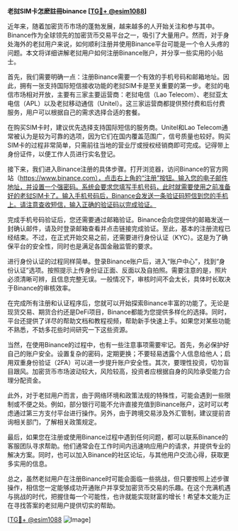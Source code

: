 **老挝SIM卡怎麽註冊binance [[TG💪+ @esim1088](https://t.me/s/esim1088)]**

近年来，随着加密货币市场的蓬勃发展，越来越多的人开始关注和参与其中。Binance作为全球领先的加密货币交易平台之一，吸引了大量用户。然而，对于身处海外的老挝用户来说，如何顺利注册并使用Binance平台可能是一个令人头疼的问题。本文将详细讲解老挝用户如何注册Binance账户，并分享一些实用的小贴士。

首先，我们需要明确一点：注册Binance需要一个有效的手机号码和邮箱地址。因此，拥有一张支持国际短信接收功能的老挝SIM卡是至关重要的第一步。老挝的电信市场相对开放，主要有三家主要运营商：老挝电信（Lao Telecom）、老挝亚太电信（APL）以及老挝移动通信（Unitel）。这三家运营商都提供预付费和后付费服务，用户可以根据自己的需求选择合适的套餐。

在购买SIM卡时，建议优先选择支持国际短信的服务商。Unitel和Lao Telecom通常被认为是较为可靠的选项，因为它们在国内覆盖范围广，信号质量也较好。购买SIM卡的过程非常简单，只需前往当地的营业厅或授权经销商即可完成。记得带上身份证件，以便工作人员进行实名登记。

接下来，我们进入Binance注册的具体步骤。打开浏览器，访问Binance的官方网站（https://www.binance.com），点击右上角的“注册”按钮。输入您的电子邮件地址，并设置一个强密码。系统会要求您填写手机号码，此时就需要使用之前准备好的老挝SIM卡了。输入手机号码后，Binance会发送一条验证码短信到您的手机上。请注意查收短信，输入正确的验证码以完成验证。

完成手机号码验证后，您还需要通过邮箱验证。Binance会向您提供的邮箱发送一封确认邮件，请及时登录邮箱查看并点击链接完成验证。至此，基本的注册流程已经结束。不过，在正式开始交易之前，还需要进行身份认证（KYC）。这是为了确保平台的安全性，同时也是满足各国金融监管的要求。

进行身份认证的过程同样简单。登录Binance账户后，进入“账户中心”，找到“身份认证”选项。按照提示上传身份证正面、反面以及自拍照。需要注意的是，照片必须清晰可辨，且信息完整无误。一般情况下，审核时间不会太长，具体时长取决于Binance的审核效率。

在完成所有注册和认证程序后，您就可以开始探索Binance丰富的功能了。无论是现货交易、期货合约还是DeFi项目，Binance都能为您提供多样化的选择。同时，平台还提供了详尽的帮助文档和教程视频，帮助新手快速上手。如果您对某些功能不熟悉，不妨多花些时间研究一下这些资源。

当然，在使用Binance的过程中，也有一些注意事项需要牢记。首先，务必保护好自己的账户安全。设置复杂的密码，定期更换；不要轻易透露个人信息给他人；启用双重身份验证（2FA）可以进一步提升账户安全性。其次，要理性投资，切勿盲目跟风。加密货币市场波动较大，风险较高，投资者应根据自身的风险承受能力合理分配资金。

此外，对于老挝用户而言，由于网络环境和政策法规的特殊性，可能会遇到一些限制或不便之处。例如，部分银行可能不允许直接充值到Binance账户，这时可以考虑通过第三方支付平台进行操作。另外，由于跨境交易涉及外汇管制，建议提前咨询相关部门，了解相关政策规定。

最后，如果您在注册或使用Binance过程中遇到任何问题，都可以联系Binance的客服团队寻求帮助。他们通常会在工作时间内迅速响应用户的请求，并提供专业的解决方案。同时，也可以加入Binance的社区论坛，与其他用户交流心得，获取更多实用的信息。

总之，虽然老挝用户在注册Binance时可能会面临一些挑战，但只要按照上述步骤操作，相信您一定能够成功开通账户并享受加密货币交易的乐趣。在这个充满机遇与挑战的时代，把握住每一个可能性，也许就能实现财富的增长！希望本文能为正在寻找答案的老挝用户提供切实的帮助。

[[TG💪+ @esim1088](https://t.me/s/esim1088) ![Image](https://i.postimg.cc/4NQfJmqS/Snipaste-2025-05-13-00-14-12.png)]